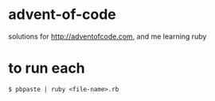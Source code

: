 # advent-of-code
solutions for http://adventofcode.com, and me learning ruby

# to run each

    $ pbpaste | ruby <file-name>.rb
